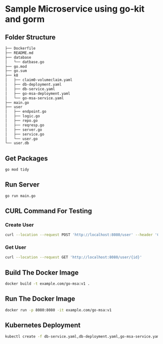 # Sample Microservice using go-kit and gorm

## Folder Structure 
```bash
├── Dockerfile
├── README.md
├── database
│   └── datbase.go
├── go.mod
├── go.sum
├── k8
│   ├── claim0-volumeclaim.yaml
│   ├── db-deployment.yaml
│   ├── db-service.yaml
│   ├── go-msa-deployment.yaml
│   └── go-msa-service.yaml
├── main.go
├── user
│   ├── endpoint.go
│   ├── logic.go
│   ├── repo.go
│   ├── reqresp.go
│   ├── server.go
│   ├── service.go
│   └── user.go
└── user.db
```

## Get Packages
```bash
go mod tidy
```

## Run Server
```bash
go run main.go
```

## CURL Command For Testing

### Create User
```bash
curl --location --request POST 'http://localhost:8080/user' --header 'Content-Type: application/json' --data-raw '{"email" : "testing@gmail.com","password" : "xxxxxx"}'
```

### Get User
```bash
curl --location --request GET 'http://localhost:8080/user/{id}'
```

## Build The Docker Image
```bash
docker build -t example.com/go-msa:v1 .
```

## Run The Docker Image
```bash
docker run -p 8080:8080 -it example.com/go-msa:v1
```

## Kubernetes Deployment
```bash
kubectl create -f db-service.yaml,db-deployment.yaml,go-msa-service.yaml,claim0-volumeclaim.yaml,go-msa-deployment.yaml
```